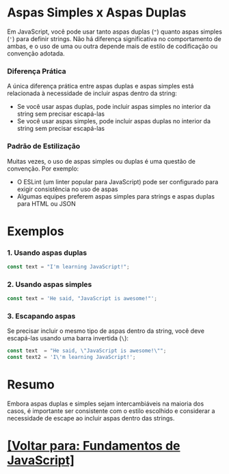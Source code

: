 # Aspas Simples x Aspas Duplas

Em JavaScript, você pode usar tanto aspas duplas (`"`) quanto aspas simples (`'`) para definir strings. Não há diferença significativa no comportamento de ambas, e o uso de uma ou outra depende mais de estilo de codificação ou convenção adotada.

### Diferença Prática

A única diferença prática entre aspas duplas e aspas simples está relacionada à necessidade de incluir aspas dentro da string:

- Se você usar aspas duplas, pode incluir aspas simples no interior da string sem precisar escapá-las
- Se você usar aspas simples, pode incluir aspas duplas no interior da string sem precisar escapá-las

### Padrão de Estilização

Muitas vezes, o uso de aspas simples ou duplas é uma questão de convenção. Por exemplo:

- O ESLint (um linter popular para JavaScript) pode ser configurado para exigir consistência no uso de aspas
- Algumas equipes preferem aspas simples para strings e aspas duplas para HTML ou JSON

# Exemplos

### 1. Usando aspas duplas

```JavaScript
const text = "I'm learning JavaScript!";
```

### 2. Usando aspas simples

```JavaScript
const text = 'He said, "JavaScript is awesome!"';
```

### 3. Escapando aspas

Se precisar incluir o mesmo tipo de aspas dentro da string, você deve escapá-las usando uma barra invertida (`\`):

```JavaScript
const text  = "He said, \"JavaScript is awesome!\"";
const text2 = 'I\'m learning JavaScript!';
```

# Resumo

Embora aspas duplas e simples sejam intercambiáveis na maioria dos casos, é importante ser consistente com o estilo escolhido e considerar a necessidade de escape ao incluir aspas dentro das strings.

# [[Voltar para: Fundamentos de JavaScript]](../fundamentos-javascript.md)